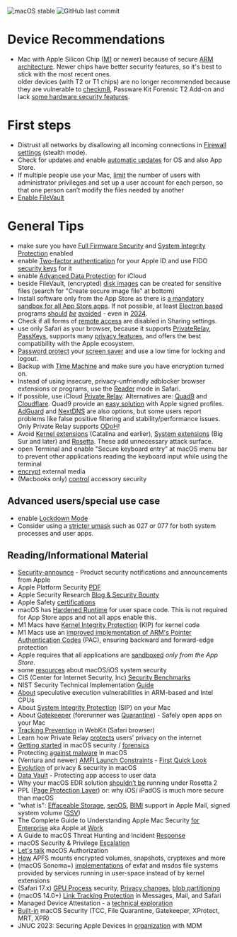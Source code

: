 ![macOS stable](https://badgen.net/badge/icon/MacOS%20Sonoma%2014.3?icon=apple&label) ![GitHub last commit](https://img.shields.io/github/last-commit/beerisgood/macOS_Hardening?label=last%20update%3A)

# Device Recommendations
- Mac with Apple Silicon Chip ([M1](https://en.wikipedia.org/wiki/Apple_M1) or newer) because of secure [ARM architecture](https://en.wikipedia.org/wiki/ARM_architecture_family). Newer chips have better security features, so it's best to stick with the most recent ones.
<br/>older devices (with T2 or T1 chips) are no longer recommended because they are vulnerable to [checkm8](https://en.wikipedia.org/wiki/Apple_T2#Security_vulnerabilities), Passware Kit Forensic T2 Add-on and lack [some hardware security features](https://support.apple.com/guide/security/sec87716a080/1/web/1).


# First steps
- Distrust all networks by disallowing all incoming connections in [Firewall settings](https://support.apple.com/guide/mac-help/mh34041/mac) (stealth mode).
- Check for updates and enable [automatic updates](https://support.apple.com/guide/mac-help/get-macos-updates-mchlpx1065/mac) for OS and also App Store.
- If multiple people use your Mac, [limit](https://support.apple.com/guide/mac-help/flvlt003/mac) the number of users with administrator privileges and set up a user account for each person, so that one person can’t modify the files needed by another
- [Enable FileVault](https://support.apple.com/guide/mac-help/mh11785/mac)

# General Tips
- make sure you have [Full Firmware Security](https://support.apple.com/guide/mac-help/change-security-settings-startup-disk-a-mac-mchl768f7291/mac) and [System Integrity Protection](https://developer.apple.com/library/archive/documentation/Security/Conceptual/System_Integrity_Protection_Guide/ConfiguringSystemIntegrityProtection/ConfiguringSystemIntegrityProtection.html) enabled
- enable [Two-factor authentication](https://support.apple.com/102660) for your Apple ID and use FIDO [security keys](https://support.apple.com/HT213154) for it
- enable [Advanced Data Protection](https://support.apple.com/HT202303) for iCloud
- beside FileVault, (encrypted) [disk images](https://support.apple.com/guide/disk-utility/dskutl11888/mac) can be created for sensitive files (search for "Create secure image file" at bottom)
- Install software only from the App Store as there is [a mandatory sandbox for all App Store apps](https://developer.apple.com/documentation/security/app_sandbox). If not possible, at least [Electron based](https://www.electronjs.org/apps) programs [should](https://wojciechregula.blog/post/abusing-electron-apps-to-bypass-macos-security-controls/) [_be_](https://medium.com/@metnew/why-electron-apps-cant-store-your-secrets-confidentially-inspect-option-a49950d6d51f) [avoided](https://blog.xpnsec.com/macos-injection-via-third-party-frameworks/) - even in [2024](https://wojciechregula.blog/post/electroniz3r/).
- Check if all forms of [remote access](https://support.apple.com/guide/remote-desktop/enable-remote-management-apd8b1c65bd/mac) are disabled in Sharing settings.
- use only Safari as your browser, because it supports [PrivateRelay](https://support.apple.com/HT212614), [PassKeys](https://support.apple.com/HT213305), supports many [privacy features](https://webkit.org/tracking-prevention/), and offers the best compatibility with the Apple ecosystem.
- [Password protect](https://support.apple.com/guide/mac-help/require-a-password-after-waking-your-mac-mchlp2270/11.0/mac/11.0) your [screen saver](https://support.apple.com/guide/mac-help/use-a-screen-saver-mchl4b68853d/mac) and use a low time for locking and logout.
- Backup with [Time Machine](https://support.apple.com/HT201250) and make sure you have encryption turned on.
- Instead of using insecure, privacy-unfriendly adblocker browser extensions or programs, use the [Reader](https://support.apple.com/guide/safari/sfri32632/16.0/mac) mode in Safari.
- If possible, use iCloud [Private Relay](https://support.apple.com/102602). Alternatives are: [Quad9](https://www.quad9.net) and [Cloudflare](https://developers.cloudflare.com/1.1.1.1/setup/ios/). Quad9 provide an [easy solution](https://www.quad9.net/news/blog/ios-mobile-provisioning-profiles) with Apple signed profiles. [AdGuard](https://adguard-dns.io) and [NextDNS](https://nextdns.io/) are also options, but some users report problems like false positive filtering and stability/performance issues. Only Private Relay supports [ODoH](https://www.apple.com/privacy/docs/iCloud_Private_Relay_Overview_Dec2021.PDF)!
- Avoid [Kernel extensions](https://support.apple.com/guide/deployment/depa5fb8376f/1/web/1.0) (Catalina and earlier), [System extensions](https://support.apple.com/HT210999) (Big Sur and later) and [Rosetta](https://support.apple.com/guide/security/secebb113be1/web). These add unnecessary attack surface.
- open Terminal and enable "Secure keyboard entry” at macOS menu bar to prevent other applications reading the keyboard input while using the terminal
- [encrypt](https://support.apple.com/guide/mac-help/mh40593/) external media
- (Macbooks only) [control](https://support.apple.com/guide/deployment/depf8a4cb051/web) accessory security

## Advanced users/special use case
- enable [Lockdown Mode](https://support.apple.com/105120)
- Consider using a [stricter umask](https://support.apple.com/HT201684) such as 027 or 077 for both system processes and user apps.

## Reading/Informational Material
- [Security-announce](https://lists.apple.com/mailman/listinfo/security-announce) - Product security notifications and announcements from Apple
- Apple Platform Security [PDF](https://help.apple.com/pdf/security/en_US/apple-platform-security-guide.pdf)
- Apple Security Research [Blog & Security Bounty](https://security.apple.com)
- Apple Safety [certifications](https://support.apple.com/guide/certifications/apc353b1b736/web)
- macOS has [Hardened Runtime](https://developer.apple.com/documentation/security/hardened_runtime) for user space code. This is not required for App Store apps and not all apps enable this.
- M1 Macs have [Kernel Integrity Protection](https://manuals.info.apple.com/MANUALS/1000/MA1902/en_US/apple-platform-security-guide.pdf#page=50) (KIP) for kernel code
- M1 Macs use an [improved implementation of ARM's Pointer Authentication Codes](https://developer.apple.com/documentation/security/preparing_your_app_to_work_with_pointer_authentication) (PAC), ensuring backward and forward-edge protection
- Apple requires that all applications are [sandboxed](https://developer.apple.com/documentation/security/app_sandbox) _only from the App Store_.
- some [resources](https://github.com/houjingyi233/macOS-iOS-system-security) about macOS/iOS system security
- CIS (Center for Internet Security, Inc) [Security Benchmarks](https://www.cisecurity.org/benchmark/apple_os/)
- NIST Security Technical Implementation [Guide](https://ncp.nist.gov/checklist/1069)
- [About](https://support.apple.com/HT208394) speculative execution vulnerabilities in ARM-based and Intel CPUs
- About [System Integrity Protection](https://support.apple.com/HT204899) (SIP) on your Mac
- About [Gatekeeper](https://support.apple.com/HT202491) (forerunner was [Quarantine](https://0xmachos.com/2019-02-01-Quarantine-Intro/)) - Safely open apps on your Mac
- [Tracking Prevention](https://webkit.org/tracking-prevention/) in WebKit (Safari browser)
- Learn how Private Relay [protects](https://www.apple.com/privacy/docs/iCloud_Private_Relay_Overview_Dec2021.PDF) users’ privacy on the internet
- [Getting started](https://theevilbit.github.io/posts/getting_started_in_macos_security/) in macOS security / [forensics](https://gist.github.com/0xmachos/6e8b813cffc2035914606bd4cda491d2)
- Protecting [against malware](https://support.apple.com/guide/security/sec469d47bd8/web) in macOS
- (Ventura and newer) [AMFI Launch Constraints](https://gist.github.com/beerisgood/8124975071fc04bb64ae32e44e76af0b) - [First Quick Look](https://theevilbit.github.io/posts/amfi_launch_constraints/)
- [Evolution](https://github.com/beerisgood/macOS_Hardening/blob/main/Evolution%20of%20privacy%20%26%20security.md) of privacy & security in macOS
- [Data Vault](https://support.apple.com/guide/security/secc01781f46/1/web/1) - Protecting app access to user data
- Why your macOS EDR solution [shouldn’t be](https://www.sentinelone.com/blog/why-your-macos-edr-solution-shouldnt-be-running-under-rosetta-2/) running under Rosetta 2
- PPL ([Page Protection Layer](https://support.apple.com/guide/security/sec8b776536b/1/web/1#sec314c3af61)) or: why iOS/ iPadOS is much more secure than macOS
- "what is": [Effaceable Storage](https://support.apple.com/guide/security/aside/sec0183122de/1/web/1), [sepOS](https://support.apple.com/guide/security/aside/secc3e4f7a43/1/web/1), [BIMI](https://support.apple.com/HT213155) support in Apple Mail, signed system volume ([SSV](https://support.apple.com/guide/mac-help/mchl0f9af76f/mac))
- The Complete Guide to Understanding Apple Mac Security [for Enterprise](https://assets.sentinelone.com/macos-security/enterprise-mac-security) aka Apple at [Work](https://www.apple.com/business/enterprise/security/)
- A Guide to macOS Threat Hunting and Incident [Response](https://assets.sentinelone.com/c/sentinal-one-mac-os-?x=fvgtlj)
- macOS Security & Privilege [Escalation](https://book.hacktricks.xyz/macos-hardening/macos-security-and-privilege-escalation)
- [Let's talk](https://theevilbit.github.io/posts/macos_authorization/) macOS Authorization
- [How](https://eclecticlight.co/2023/04/03/how-apfs-mounts-encrypted-volumes-snapshots-cryptexes-and-more/) APFS mounts encrypted volumes, snapshots, cryptexes and more
- (macOS Sonoma+) [implementations](https://developer.apple.com/documentation/macos-release-notes/macos-14-release-notes#File-System) of exfat and msdos file systems provided by services running in user-space instead of by kernel extensions
- (Safari 17.x) [GPU Process](https://webkit.org/blog/14445/webkit-features-in-safari-17-0/) security, [Privacy changes](https://cunderwood.dev/2023/06/09/privacy-changes-coming-to-safari-17/), [blob partitioning](https://webkit.org/blog/14787/webkit-features-in-safari-17-2/#privacy)
- (macOS 14.0+) [Link Tracking Protection](https://www.apple.com/newsroom/2023/06/apple-announces-powerful-new-privacy-and-security-features/) in Messages, Mail, and Safari
- Managed Device Attestation - a [technical exploration](https://jedda.me/managed-device-attestation-a-technical-exploration/)
- [Built-in](https://www.huntress.com/blog/built-in-macos-security-tools) macOS Security (TCC, File Quarantine, Gatekeeper, XProtect, MRT, XPR)
- JNUC 2023: Securing Apple Devices in [organization](https://www.youtube.com/watch?v=yxovR80sV7Y) with MDM
